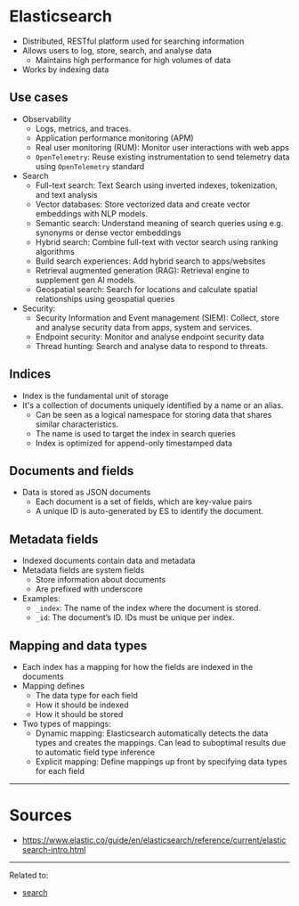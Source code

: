 # Elasticsearch
- Distributed, RESTful platform used for searching information
- Allows users to log, store, search, and analyse data
	- Maintains high performance for high volumes of data
- Works by indexing data

## Use cases
- Observability
	- Logs, metrics, and traces.
	- Application performance monitoring (APM)
	- Real user monitoring (RUM): Monitor user interactions with web apps
	- `OpenTelemetry`: Reuse existing instrumentation to send telemetry data using `OpenTelemetry` standard
- Search
	- Full-text search: Text Search using inverted indexes, tokenization, and text analysis
	- Vector databases: Store vectorized data and create vector embeddings with NLP models.
	- Semantic search: Understand meaning of search queries using e.g. synonyms or dense vector embeddings
	- Hybrid search: Combine full-text with vector search using ranking algorithms
	- Build search experiences: Add hybrid search to apps/websites
	- Retrieval augmented generation (RAG): Retrieval engine to supplement gen AI models.
	- Geospatial search: Search for locations and calculate spatial relationships using geospatial queries
- Security:
	- Security Information and Event management (SIEM): Collect, store and analyse security data from apps, system and services.
	- Endpoint security: Monitor and analyse endpoint security data
	- Thread hunting: Search and analyse data to respond to threats.

## Indices
- Index is the fundamental unit of storage
- It's a collection of documents uniquely identified by a name or an alias.
	- Can be seen as a logical namespace for storing data that shares similar characteristics.
	- The name is used to target the index in search queries
	- Index is optimized for append-only timestamped data

## Documents and fields
- Data is stored as JSON documents
	- Each document is a set of fields, which are key-value pairs
	- A unique ID is auto-generated by ES to identify the document.

## Metadata fields
- Indexed documents contain data and metadata
- Metadata fields are system fields
	- Store information about documents
	- Are prefixed with underscore
- Examples:
	- `_index`: The name of the index where the document is stored.
	- `_id`: The document’s ID. IDs must be unique per index.

## Mapping and data types
- Each index has a mapping for how the fields are indexed in the documents
- Mapping defines
	- The data type for each field
	- How it should be indexed
	- How it should be stored
- Two types of mappings:
	- Dynamic mapping: Elasticsearch automatically detects the data types and creates the mappings. Can lead to suboptimal results due to automatic field type inference
	- Explicit mapping: Define mappings up front by specifying data types for each field






---
# Sources
- https://www.elastic.co/guide/en/elasticsearch/reference/current/elasticsearch-intro.html

---

Related to: 
- [search](search)
